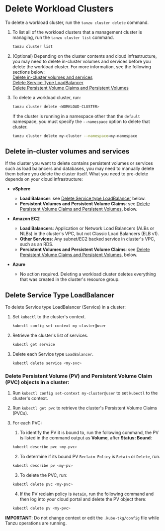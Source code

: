 # Delete Workload Clusters

To delete a workload cluster, run the `tanzu cluster delete` command.

1. To list all of the workload clusters that a management cluster is managing, run the `tanzu cluster list` command.

   ```sh
   tanzu cluster list
   ```  

2. (Optional) Depending on the cluster contents and cloud infrastructure, you may need to delete in-cluster volumes and services before you delete the workload cluster. For more information, see the following sections below:<br>[Delete in-cluster volumes and services](delete-cluster/#delete-in-cluster-volumes-and-services)<br> [Delete Service Type LoadBalancer](delete-cluster/#delete-service-type-loadbalancer)<br> [Delete Persistent Volume Claims and Persistent Volumes](delete-cluster/#delete-persistent-volume-pv-and-persistent-volume-claim-pvc-objects-in-a-cluster)

3. To delete a workload cluster, run:

   ```sh
   tanzu cluster delete <WORKLOAD-CLUSTER>
   ```

   If the cluster is running in a namespace other than the `default` namespace, you must specify the `--namespace` option to delete that cluster.

   ```sh
   tanzu cluster delete my-cluster --namespace=my-namespace
   ```
## Delete in-cluster volumes and services

If the cluster you want to delete contains persistent volumes or services such as load balancers and databases, you may need to manually delete them before you delete the cluster itself.
What you need to pre-delete depends on your cloud infrastructure:

* **vSphere**

    * **Load Balancer**: see [Delete Service type LoadBalancer](delete-cluster/#delete-service-type-loadbalancer) below.
    * **Persistent Volumes and Persistent Volume Claims**: see [Delete Persistent Volume Claims and Persistent Volumes](delete-cluster/#delete-persistent-volume-pv-and-persistent-volume-claim-pvc-objects-in-a-cluster), below.

* **Amazon EC2**

    * **Load Balancers**: Application or Network Load Balancers (ALBs or NLBs) in the cluster's VPC, but not Classic Load Balancers (ELB v1).
    * **Other Services**: Any subnet/EC2 backed service in cluster's VPC, such as an RDS.
    * **Persistent Volumes and Persistent Volume Claims**: see [Delete Persistent Volume Claims and Persistent Volumes](delete-cluster/#delete-persistent-volume-pv-and-persistent-volume-claim-pvc-objects-in-a-cluster), below.

* **Azure**

    * No action required.
    Deleting a workload cluster deletes everything that was created in the cluster's resource group.

## Delete Service Type LoadBalancer

To delete Service type LoadBalancer (Service) in a cluster:

1. Set `kubectl` to the cluster's context.

   ```sh
   kubectl config set-context my-cluster@user
   ```

1. Retrieve the cluster's list of services.

   ```sh
   kubectl get service
   ```

1. Delete each Service type `LoadBalancer`.

    ```sh
    kubectl delete service <my-svc>
    ```

### Delete Persistent Volume (PV) and Persistent Volume Claim (PVC) objects in a cluster:

1. Run `kubectl config set-context my-cluster@user` to set `kubectl` to the cluster's context.

2. Run `kubectl get pvc` to retrieve the cluster's Persistent Volume Claims (PVCs).

3. For each PVC:


   1. To identify the PV it is bound to, run the following command, the PV is listed in the command output as **Volume**, after **Status: Bound**:

    ```sh
    kubectl describe pvc <my-pvc>
    ```

   2. To determine if its bound PV `Reclaim Policy` is `Retain` or `Delete`, run.

    ```sh
    kubectl describe pv <my-pv>
    ```

   3. To delete the PVC, run:

    ```sh
    kubectl delete pvc <my-pvc>
    ```

   4. If the PV reclaim policy is `Retain`, run the following command and then log into your cloud portal and delete the PV object there:
    ```sh
    kubectl delete pv <my-pvc>
    ```

**IMPORTANT**: Do not change context or edit the `.kube-tkg/config` file while Tanzu operations are running.
